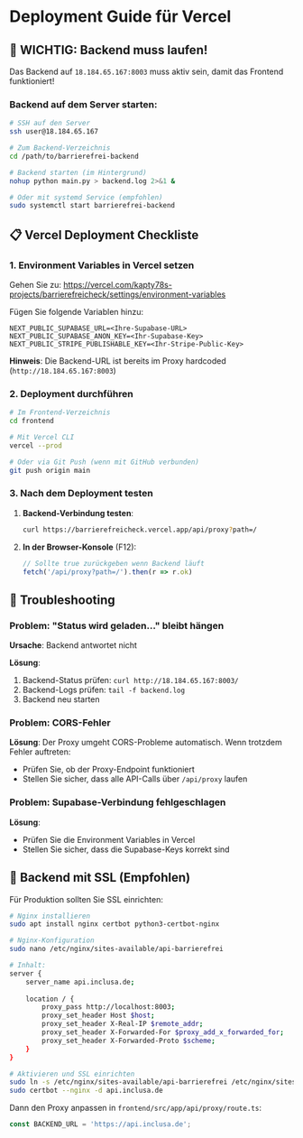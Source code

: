 # Deployment Guide für Vercel

## 🚨 WICHTIG: Backend muss laufen!

Das Backend auf `18.184.65.167:8003` muss aktiv sein, damit das Frontend funktioniert!

### Backend auf dem Server starten:

```bash
# SSH auf den Server
ssh user@18.184.65.167

# Zum Backend-Verzeichnis
cd /path/to/barrierefrei-backend

# Backend starten (im Hintergrund)
nohup python main.py > backend.log 2>&1 &

# Oder mit systemd Service (empfohlen)
sudo systemctl start barrierefrei-backend
```

## 📋 Vercel Deployment Checkliste

### 1. Environment Variables in Vercel setzen

Gehen Sie zu: https://vercel.com/kapty78s-projects/barrierefreicheck/settings/environment-variables

Fügen Sie folgende Variablen hinzu:

```
NEXT_PUBLIC_SUPABASE_URL=<Ihre-Supabase-URL>
NEXT_PUBLIC_SUPABASE_ANON_KEY=<Ihr-Supabase-Key>
NEXT_PUBLIC_STRIPE_PUBLISHABLE_KEY=<Ihr-Stripe-Public-Key>
```

**Hinweis**: Die Backend-URL ist bereits im Proxy hardcoded (`http://18.184.65.167:8003`)

### 2. Deployment durchführen

```bash
# Im Frontend-Verzeichnis
cd frontend

# Mit Vercel CLI
vercel --prod

# Oder via Git Push (wenn mit GitHub verbunden)
git push origin main
```

### 3. Nach dem Deployment testen

1. **Backend-Verbindung testen**:
   ```bash
   curl https://barrierefreicheck.vercel.app/api/proxy?path=/
   ```

2. **In der Browser-Konsole** (F12):
   ```javascript
   // Sollte true zurückgeben wenn Backend läuft
   fetch('/api/proxy?path=/').then(r => r.ok)
   ```

## 🔧 Troubleshooting

### Problem: "Status wird geladen..." bleibt hängen

**Ursache**: Backend antwortet nicht

**Lösung**:
1. Backend-Status prüfen: `curl http://18.184.65.167:8003/`
2. Backend-Logs prüfen: `tail -f backend.log`
3. Backend neu starten

### Problem: CORS-Fehler

**Lösung**: Der Proxy umgeht CORS-Probleme automatisch. Wenn trotzdem Fehler auftreten:
- Prüfen Sie, ob der Proxy-Endpoint funktioniert
- Stellen Sie sicher, dass alle API-Calls über `/api/proxy` laufen

### Problem: Supabase-Verbindung fehlgeschlagen

**Lösung**: 
- Prüfen Sie die Environment Variables in Vercel
- Stellen Sie sicher, dass die Supabase-Keys korrekt sind

## 🚀 Backend mit SSL (Empfohlen)

Für Produktion sollten Sie SSL einrichten:

```bash
# Nginx installieren
sudo apt install nginx certbot python3-certbot-nginx

# Nginx-Konfiguration
sudo nano /etc/nginx/sites-available/api-barrierefrei

# Inhalt:
server {
    server_name api.inclusa.de;
    
    location / {
        proxy_pass http://localhost:8003;
        proxy_set_header Host $host;
        proxy_set_header X-Real-IP $remote_addr;
        proxy_set_header X-Forwarded-For $proxy_add_x_forwarded_for;
        proxy_set_header X-Forwarded-Proto $scheme;
    }
}

# Aktivieren und SSL einrichten
sudo ln -s /etc/nginx/sites-available/api-barrierefrei /etc/nginx/sites-enabled/
sudo certbot --nginx -d api.inclusa.de
```

Dann den Proxy anpassen in `frontend/src/app/api/proxy/route.ts`:
```typescript
const BACKEND_URL = 'https://api.inclusa.de';
``` 